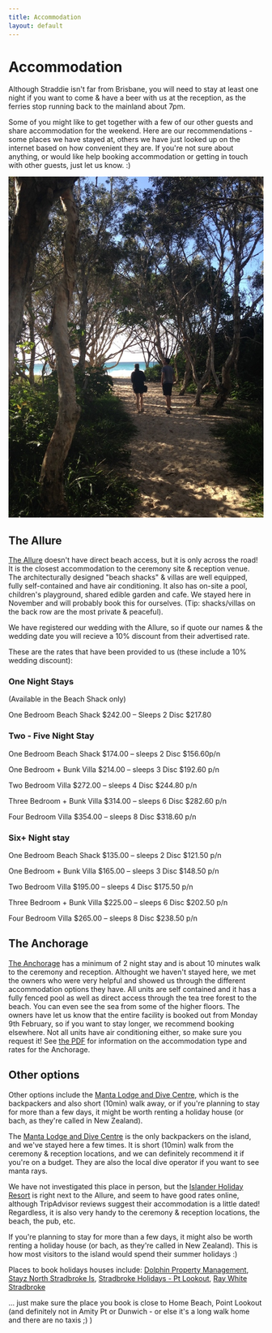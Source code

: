```yaml
---
title: Accommodation
layout: default
---
```


# Accommodation

Although Straddie isn't far from Brisbane, you will need to stay at least one night if you want to come & have a beer with us at the reception, as the ferries stop running back to the mainland about 7pm.

Some of you might like to get together with a few of our other guests and share accommodation for the weekend. Here are our recommendations - some places we have stayed at, others we have just looked up on the internet based on how convenient they are. If you're not sure about anything, or would like help booking accommodation or getting in touch with other guests, just let us know. :)

<img src="/images/path.jpg" />

## The Allure

[The Allure](http://www.allurestradbroke.com.au/ ) doesn't have direct beach access, but it is only across the road! It is the closest accommodation to the ceremony site & reception venue. The architecturally designed "beach shacks" & villas are well equipped, fully self-contained and have air conditioning. It also has on-site a pool, children's playground, shared edible garden and cafe. We stayed here in November and will probably book this for ourselves. (Tip: shacks/villas on the back row are the most private & peaceful).

We have registered our wedding with the Allure, so if quote our names & the wedding date you will recieve a 10% discount from their advertised rate.

These are the rates that have been provided to us (these include a 10% wedding discount):

### One Night Stays
(Available in the Beach Shack only)

One Bedroom Beach Shack $242.00 – Sleeps 2 Disc $217.80

### Two - Five Night Stay 
One Bedroom Beach Shack $174.00 – sleeps 2 Disc $156.60p/n 

One Bedroom + Bunk Villa $214.00 – sleeps 3 Disc $192.60 p/n

Two Bedroom Villa $272.00 – sleeps 4 Disc $244.80 p/n 

Three Bedroom + Bunk Villa $314.00 – sleeps 6 Disc $282.60 p/n 

Four Bedroom Villa              $354.00 – sleeps 8 Disc $318.60 p/n

### Six+ Night stay
One Bedroom Beach Shack         $135.00 – sleeps 2 Disc $121.50 p/n 

One Bedroom + Bunk Villa        $165.00 – sleeps 3 Disc $148.50 p/n 

Two Bedroom Villa               $195.00 – sleeps 4 Disc $175.50 p/n 

Three Bedroom + Bunk Villa      $225.00 – sleeps 6 Disc $202.50 p/n 

Four Bedroom Villa              $265.00 – sleeps 8 Disc $238.50 p/n

## The Anchorage

[The Anchorage](http://stradbrokeresorts.com.au/) has a minimum of 2 night stay and is about 10 minutes walk to the ceremony and reception. Althought we haven't stayed here, we met the owners who were very helpful and showed us through the different accommodation options they have. All units are self contained and it has a fully fenced pool as well as direct access through the tea tree forest to the beach. You can even see the sea from some of the higher floors. The owners have let us know that the entire facility is booked out from Monday 9th February, so if you want to stay longer, we recommend booking elsewhere. Not all units have air conditioning either, so make sure you request it! See [the PDF](http://stradbrokeresorts.com.au/Library/PDF'S/TARIFFS%202014%20-%202015.pdf) for information on the accommodation type and rates for the Anchorage.

## Other options

Other options include the [Manta Lodge and Dive Centre](http://www.mantalodge.com.au/), which is the backpackers and also short (10min) walk away, or if you're planning to stay for more than a few days, it might be worth renting a holiday house (or bach, as they're called in New Zealand).

The [Manta Lodge and Dive Centre](http://www.mantalodge.com.au/) is the only backpackers on the island, and we've stayed here a few times. It is short (10min) walk from the ceremony & reception locations, and we can definitely recommend it if you're on a budget. They are also the local dive operator if you want to see manta rays.

We have not investigated this place in person, but the [Islander Holiday Resort](http://www.stradbrokeislander.com.au) is right next to the Allure, and seem to have good rates online, although TripAdvisor reviews suggest their accommodation is a little dated! Regardless, it is also very handy to the ceremony & reception locations, the beach, the pub, etc. 

If you're planning to stay for more than a few days, it might also be worth renting a holiday house (or bach, as they're called in New Zealand). This is how most visitors to the island would spend their summer holidays :)

Places to book holidays houses include: 
[Dolphin Property Management](http://www.straddie.info), 
[Stayz North Stradbroke Is](http://www.stayz.com.au/accommodation/qld/queensland-islands/north-stradbroke-island), 
[Stradbroke Holidays - Pt Lookout](http://www.stradbrokeholidays.com.au/accommodation/?c=point-lookout), 
[Ray White Stradbroke](http://www.visitstradbroke.com.au)

... just make sure the place you book is close to Home Beach, Point Lookout (and definitely not in Amity Pt or Dunwich -  or else it's a long walk home and there are no taxis ;) )
